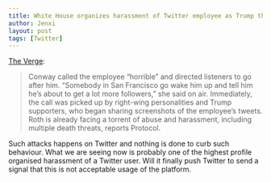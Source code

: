 ```yaml
---
title: White House organizes harassment of Twitter employee as Trump threatens company
author: Jenxi
layout: post
tags: [Twitter]
---
```

[The Verge](https://www.theverge.com/2020/5/27/21272210/trump-twitter-fact-check-admin-targeting-employee-voter-fraud-controversy):

> Conway called the employee “horrible” and directed listeners to go after him. “Somebody in San Francisco go wake him up and tell him he’s about to get a lot more followers,” she said on air. Immediately, the call was picked up by right-wing personalities and Trump supporters, who began sharing screenshots of the employee’s tweets. Roth is already facing a torrent of abuse and harassment, including multiple death threats, reports Protocol.

Such attacks happens on Twitter and nothing is done to curb such behaviour. What we are seeing now is probably one of the highest profile organised harassment of a Twitter user. Will it finally push Twitter to send a signal that this is not acceptable usage of the platform.